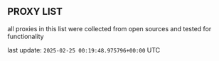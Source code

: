 ## PROXY LIST

all proxies in this list were collected from open sources and tested for functionality

last update: `2025-02-25 00:19:48.975796+00:00` UTC